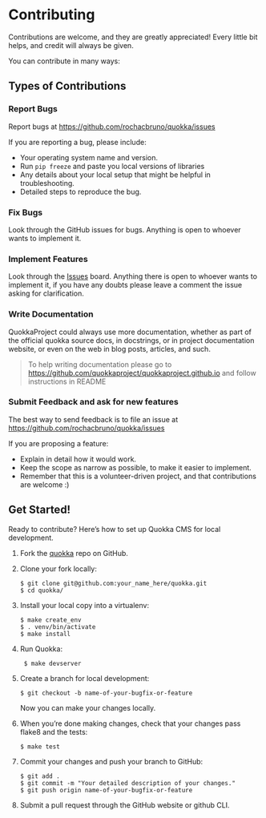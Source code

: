 Contributing
============

Contributions are welcome, and they are greatly appreciated! Every
little bit helps, and credit will always be given.

You can contribute in many ways:

Types of Contributions
----------------------

### Report Bugs

Report bugs at <https://github.com/rochacbruno/quokka/issues>

If you are reporting a bug, please include:

-   Your operating system name and version.
-   Run ```pip freeze``` and paste you local versions of libraries
-   Any details about your local setup that might be helpful
    in troubleshooting.
-   Detailed steps to reproduce the bug.

### Fix Bugs

Look through the GitHub issues for bugs. Anything is
open to whoever wants to implement it.

### Implement Features

Look through the [Issues](https://github.com/rochacbruno/quokka/issues) board. Anything there is open to whoever wants to implement it, if you have any doubts please leave a comment the issue asking for clarification.

### Write Documentation

QuokkaProject could always use more documentation,
whether as part of the official quokka source docs,
in docstrings, or in project documentation website, or even on the web in blog posts, articles, and such.

> To help writing documentation please go to https://github.com/quokkaproject/quokkaproject.github.io and follow instructions in README

### Submit Feedback and ask for new features

The best way to send feedback is to file an issue at
<https://github.com/rochacbruno/quokka/issues>

If you are proposing a feature:

-   Explain in detail how it would work.
-   Keep the scope as narrow as possible, to make it easier
    to implement.
-   Remember that this is a volunteer-driven project, and that
    contributions are welcome :)

Get Started!
------------

Ready to contribute? Here’s how to set up Quokka CMS
for local development.

1.  Fork the [quokka](https://github.com/rochacbruno/quokka) repo on GitHub.
2.  Clone your fork locally:

        $ git clone git@github.com:your_name_here/quokka.git
        $ cd quokka/

3.  Install your local copy into a virtualenv:

        $ make create_env
        $ . venv/bin/activate
        $ make install

4. Run Quokka:

        $ make devserver

5.  Create a branch for local development:

        $ git checkout -b name-of-your-bugfix-or-feature

    Now you can make your changes locally.

6.  When you’re done making changes, check that your changes pass flake8
    and the tests:

        $ make test

7.  Commit your changes and push your branch to GitHub:

        $ git add .
        $ git commit -m "Your detailed description of your changes."
        $ git push origin name-of-your-bugfix-or-feature

8.  Submit a pull request through the GitHub website or github CLI.
